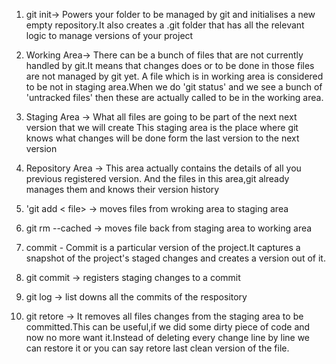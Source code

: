 1. git init-> Powers your folder to be managed by git and initialises a new empty repository.It also creates a .git folder that has all the relevant logic to manage versions of your project

2. Working Area-> There can be a bunch of files that are not currently handled by git.It means that changes does or to be done in those files are not managed by git yet. A file which is in working area is considered to be not in staging area.When we do 'git status' and we see a bunch of 'untracked files'
   then these are actually called to be in the working area.

3. Staging Area -> What all files are going to be part of the next next version that we will create
   This staging area is the place where git knows what changes will be done form the last version to the next version

4. Repository Area -> This area actually contains the details of all you previous registered version.
   And the files in this area,git already manages them and knows their version history

5. 'git add < file> -> moves files from wroking area to staging area

6. git rm --cached <files> -> moves file back from staging area to working area

7. commit - Commit is a particular version of the project.It captures a snapshot of the project's staged changes and creates a version out of it.

8. git commit -> registers staging changes to a commit

9. git log -> list downs all the commits of the respository

10. git retore <file> -> It removes all files changes from the staging area to be committed.This can be useful,if we did some dirty piece of code and now no more want it.Instead of deleting every
    change line by line we can restore it or you can say retore last clean version of the file.

